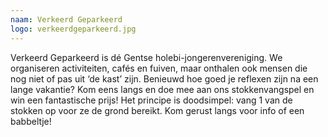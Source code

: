 ```yaml
---
naam: Verkeerd Geparkeerd
logo: verkeerdgeparkeerd.jpg
---
```

Verkeerd Geparkeerd is dé Gentse holebi-jongerenvereniging. We organiseren activiteiten, cafés en fuiven, maar onthalen ook mensen die nog niet of pas uit ‘de kast’ zijn. Benieuwd hoe goed je reflexen zijn na een lange vakantie? Kom eens langs en doe mee aan ons stokkenvangspel en win een fantastische prijs! Het principe is doodsimpel: vang 1 van de stokken op voor ze de grond bereikt.
Kom gerust langs voor info of een babbeltje!